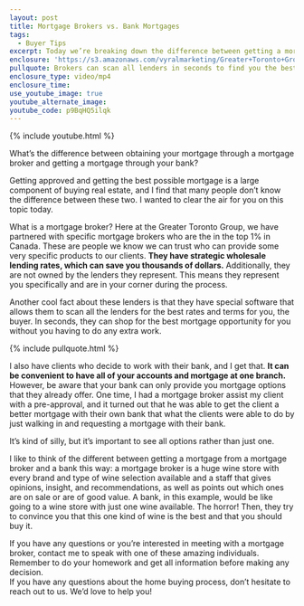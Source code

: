 ```yaml
---
layout: post
title: Mortgage Brokers vs. Bank Mortgages
tags:
  - Buyer Tips
excerpt: Today we’re breaking down the difference between getting a mortgage through a broker versus getting one through your local bank.
enclosure: 'https://s3.amazonaws.com/vyralmarketing/Greater+Toronto+Group/Greater+Toronto+Group%3D+Are+mortgages+better+from+a+bank+or+a+broker.mp4'
pullquote: Brokers can scan all lenders in seconds to find you the best rate possible.
enclosure_type: video/mp4
enclosure_time:
use_youtube_image: true
youtube_alternate_image:
youtube_code: p9BqHQ5ilqk
---
```



{% include youtube.html %}

What’s the difference between obtaining your mortgage through a mortgage broker and getting a mortgage through your bank?

Getting approved and getting the best possible mortgage is a large component of buying real estate, and I find that many people don’t know the difference between these two. I wanted to clear the air for you on this topic today.

What is a mortgage broker? Here at the Greater Toronto Group, we have partnered with specific mortgage brokers who are the in the top 1% in Canada. These are people we know we can trust who can provide some very specific products to our clients. **They have strategic wholesale lending rates, which can save you thousands of dollars.** Additionally, they are not owned by the lenders they represent. This means they represent you specifically and are in your corner during the process.

Another cool fact about these lenders is that they have special software that allows them to scan all the lenders for the best rates and terms for you, the buyer. In seconds, they can shop for the best mortgage opportunity for you without you having to do any extra work.

{% include pullquote.html %}

I also have clients who decide to work with their bank, and I get that. **It can be convenient to have all of your accounts and mortgage at one branch.** However, be aware that your bank can only provide you mortgage options that they already offer. One time, I had a mortgage broker assist my client with a pre-approval, and it turned out that he was able to get the client a better mortgage with their own bank that what the clients were able to do by just walking in and requesting a mortgage with their bank.

It’s kind of silly, but it’s important to see all options rather than just one.

I like to think of the different between getting a mortgage from a mortgage broker and a bank this way: a mortgage broker is a huge wine store with every brand and type of wine selection available and a staff that gives opinions, insight, and recommendations, as well as points out which ones are on sale or are of good value. A bank, in this example, would be like going to a wine store with just one wine available. The horror! Then, they try to convince you that this one kind of wine is the best and that you should buy it.

If you have any questions or you’re interested in meeting with a mortgage broker, contact me to speak with one of these amazing individuals. Remember to do your homework and get all information before making any decision.
<br>If you have any questions about the home buying process, don’t hesitate to reach out to us. We’d love to help you!